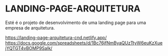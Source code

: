 # LANDING-PAGE-ARQUITETURA
Esté é o projeto de desenvolvimento de uma landing page para uma empresa de arquitetura.

https://landing-page-arquitetura-cnd.netlify.app/
https://docs.google.com/spreadsheets/d/1Bc76jfNmByaQUzTtyW6euKzXuejYQTGT4vBOMP9SaIk/
